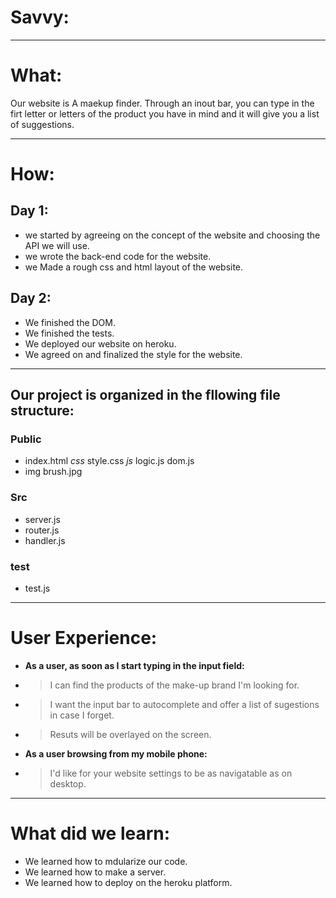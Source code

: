 # Savvy:

---

# What: 
Our website is A maekup finder. Through an inout bar, you can type in the firt letter or letters of the product
you have in mind and it will give you a list of suggestions. 

---

# How: 

## Day 1:
* we started by agreeing on the concept of the website and choosing the API we will use.
* we wrote the back-end code for the website.
* we Made a rough css and html layout of the website.

## Day 2:
* We finished the DOM.
* We finished the tests.
* We deployed our website on heroku. 
* We agreed on and finalized the style for the website.

---

## Our project is organized in the fllowing file structure:
### Public
* index.html
*css*
style.css
*js*
logic.js
dom.js
* img
brush.jpg
### Src
* server.js
* router.js
* handler.js
### test
* test.js

---

# User Experience:
* **As a user, as soon as I start typing in the input field:**
* >I can find the products of the make-up brand I'm looking for.
* >I want the input bar to autocomplete and offer a list of sugestions in case I forget.
* >Resuts will be overlayed on the screen.

* **As a user browsing from my mobile phone:**
* >I'd like for your website settings to be as navigatable as on desktop. 
---

# What did we learn:
* We learned how to mdularize our code.
* We learned how to make a server. 
* We learned how to deploy on the heroku platform.
